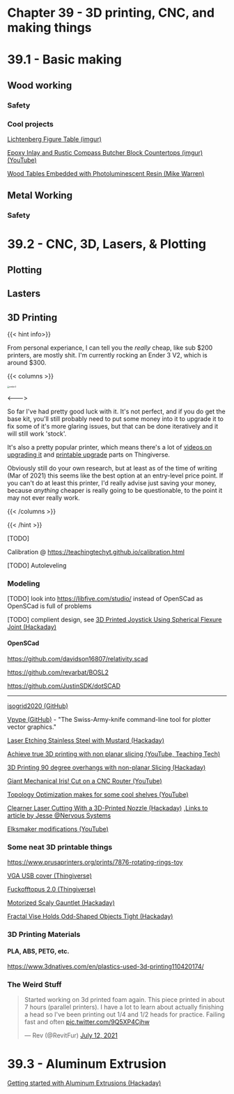 # Chapter 39 - 3D printing, CNC, and making things

# 39.1 - Basic making

## Wood working

### Safety

### Cool projects

[Lichtenberg Figure Table (imgur)](https://imgur.com/a/7FGxi)

[Epoxy Inlay and Rustic Compass Butcher Block Countertops (imgur)](https://imgur.com/gallery/uYeV6G9) [(YouTube)](https://www.youtube.com/watch?v=jGTkFdYeaJc&feature=youtu.be)

[Wood Tables Embedded with Photoluminescent Resin (Mike Warren)](https://www.thisiscolossal.com/2014/12/glow-tables-by-mike-warren/)



## Metal Working

### Safety

# 39.2 - CNC, 3D, Lasers, & Plotting

## Plotting

## Lasters

## 3D Printing

{{< hint info>}}

From personal experiance, I can tell you the *really* cheap, like sub $200 printers, are mostly shit. I'm currently rocking an Ender 3 V2, which is around \$300.

{{< columns >}}

<img src="/ender3.jpg" alt="ender3" style="zoom:32%;" />

<--->

So far I've had pretty good luck with it. It's not perfect, and if you do get the base kit, you'll still probably need to put some money into it to upgrade it to fix some of it's more glaring issues, but that can be done iteratively and it will still work 'stock'.

It's also a pretty popular printer, which means there's a lot of [videos on upgrading it](https://youtu.be/kG_YKeJDaX8) and [printable upgrade](https://www.thingiverse.com/search?q=ender+3&type=things&sort=relevant) parts on Thingiverse.

Obviously still do your own research, but at least as of the time of writing (Mar of 2021) this seems like the best option at an entry-level price point. If you can't do at least this printer, I'd really advise just saving your money, because *anything* cheaper is really going to be questionable, to the point it may not ever really work.

{{< /columns >}}

{{< /hint >}}

[TODO]

Calibration @ https://teachingtechyt.github.io/calibration.html

[TODO] Autoleveling

### Modeling

[TODO] look into https://libfive.com/studio/ instead of OpenSCad as OpenSCad is full of problems

[TODO] complient design, see [3D Printed Joystick Using Spherical Flexure Joint (Hackaday)](https://hackaday.com/2021/05/25/3d-printed-joystick-using-spherical-flexure-joint/)

#### OpenSCad

https://github.com/davidson16807/relativity.scad

https://github.com/revarbat/BOSL2

https://github.com/JustinSDK/dotSCAD

---

[isogrid2020 (GitHub)](https://github.com/wblut/isogrid2020)

[Vpype (GitHub)](https://github.com/abey79/vpype) - "The Swiss-Army-knife command-line tool for plotter vector graphics."

[Laser Etching Stainless Steel with Mustard (Hackaday)](https://hackaday.com/2021/01/02/laser-etching-stainless-steel-with-mustard/)

[Achieve true 3D printing with non planar slicing (YouTube, Teaching Tech)](https://www.youtube.com/watch?v=gmePlcU0TRw)

[3D Printing 90 degree overhangs with non-planar Slicing (Hackaday)](https://hackaday.com/2021/03/08/3d-printing-90-deg-overhangs-with-non-planar-slicing/)

[Giant Mechanical Iris! Cut on a CNC Router (YouTube)](https://www.youtube.com/watch?v=u9KHhsnLhfM&list=PL5cGwrD7cv8hK-qxPqRB25Dzs0BtLWhXz)

[Topology Optimization makes for some cool shelves (YouTube)](https://www.youtube.com/watch?v=3smr5CEdksc)

[Clearner Laser Cutting With a 3D-Printed Nozzle (Hackaday)](https://hackaday.com/2020/11/25/cleaner-laser-cutting-with-a-3d-printed-nozzle/) ,[Links to article by Jesse @Nervous Systems](https://n-e-r-v-o-u-s.com/blog/?p=8722)

[Elksmaker modifications (YouTube)](https://www.youtube.com/watch?v=ZzO9skEYqwY)

### Some neat 3D printable things

https://www.prusaprinters.org/prints/7876-rotating-rings-toy

[VGA USB cover (Thingiverse)](https://www.thingiverse.com/thing:3014450)

[Fuckofftopus 2.0 (Thingiverse)](https://www.thingiverse.com/thing:2905334)

[Motorized Scaly Gauntlet (Hackaday)](https://hackaday.com/2020/12/22/watch-this-scaly-gauntlets-hypnotizing-rippling-waves/)

[Fractal Vise Holds Odd-Shaped Objects Tight (Hackaday)](https://hackaday.com/2021/07/10/fractal-vise-holds-odd-shaped-objects-tight/)

### 3D Printing Materials

#### PLA, ABS, PETG, etc.

https://www.3dnatives.com/en/plastics-used-3d-printing110420174/

### The Weird Stuff

<blockquote class="twitter-tweet"><p lang="en" dir="ltr">Started working on 3d printed foam again. This piece printed in about 7 hours (parallel printers). I have a lot to learn about actually finishing a head so I&#39;ve been printing out 1/4 and 1/2 heads for practice. Failing fast and often <a href="https://t.co/9Q5XP4Cjhw">pic.twitter.com/9Q5XP4Cjhw</a></p>&mdash; Rev (@RevitFur) <a href="https://twitter.com/RevitFur/status/1414490068975292416?ref_src=twsrc%5Etfw">July 12, 2021</a></blockquote> <script async src="https://platform.twitter.com/widgets.js" charset="utf-8"></script>

# 39.3 - Aluminum Extrusion

[Getting started with Aluminum Extrusions (Hackaday)](https://hackaday.com/2021/05/25/getting-started-with-aluminum-extrusions/)